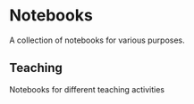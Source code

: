 # Notebooks
A collection of notebooks for various purposes.


## Teaching

Notebooks for different teaching activities
